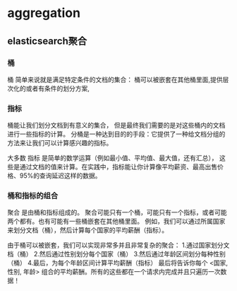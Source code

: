 # aggregation
## elasticsearch聚合

### 桶
桶 简单来说就是满足特定条件的文档的集合：
桶可以被嵌套在其他桶里面,提供层次化的或者有条件的划分方案,

### 指标
桶能让我们划分文档到有意义的集合， 但是最终我们需要的是对这些桶内的文档进行一些指标的计算。
分桶是一种达到目的的手段：它提供了一种给文档分组的方法来让我们可以计算感兴趣的指标。

大多数 指标 是简单的数学运算（例如最小值、平均值、最大值，还有汇总），
这些是通过文档的值来计算。在实践中，指标能让你计算像平均薪资、最高出售价格、95%的查询延迟这样的数据。

### 桶和指标的组合
聚合 是由桶和指标组成的。 聚合可能只有一个桶，可能只有一个指标，或者可能两个都有。也有可能有一些桶嵌套在其他桶里面。
例如，我们可以通过所属国家来划分文档（桶），然后计算每个国家的平均薪酬（指标）。

由于桶可以被嵌套，我们可以实现非常多并且非常复杂的聚合：
1.通过国家划分文档（桶）
2.然后通过性别划分每个国家（桶）
3.然后通过年龄区间划分每种性别（桶）
4.最后，为每个年龄区间计算平均薪酬（指标）
最后将告诉你每个 <国家, 性别, 年龄> 组合的平均薪酬。所有的这些都在一个请求内完成并且只遍历一次数据！
